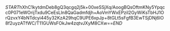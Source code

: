 $START$hXhC1kytdmDeb8gQ3qcgq2j5k+00xeSSjXq/AoogBQsOftmKNy5Ypqcc0P071eWOrijTxdu9CeEsLln8QaGadmfdjh+AoVmYWxEPzil2GyWiKsTbHJ1OrQzvxY4bNTdcyi445y32KzA29hqC9UPE6xpJp+8tGLt5sFgfB3EwTSjDNj6lO8f2uyzATfWC/T11GUWsFOkJw4zqtvJXyM8CXw==$END$
